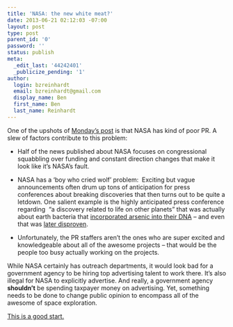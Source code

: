 ```yaml
---
title: 'NASA: the new white meat?'
date: 2013-06-21 02:12:03 -07:00
layout: post
type: post
parent_id: '0'
password: ''
status: publish
meta:
  _edit_last: '44242401'
  _publicize_pending: '1'
author:
  login: bzreinhardt
  email: bzreinhardt@gmail.com
  display_name: Ben
  first_name: Ben
  last_name: Reinhardt
---
```


<p>One of the upshots of <a title="An (over?) abundance of awesome" href="http://benjaminreinhardt.wordpress.com/2013/06/19/an-over-abundance-of-awesome/" target="_blank">Monday’s post</a> is that NASA has kind of poor PR. A slew of factors contribute to this problem:</p>
<ul>
<li>Half of the news published about NASA focuses on congressional squabbling over funding and constant direction changes that make it look like it’s NASA’s fault.</li>
</ul>
<ul>
<li>NASA has a ‘boy who cried wolf’ problem:  Exciting but vague announcements often drum up tons of anticipation for press conferences about breaking discoveries that then turns out to be quite a letdown. One salient example is the highly anticipated press conference regarding  “a discovery related to life on other planets” that was actually about earth bacteria that <a href="http://www.livescience.com/9046-microbe-eats-arsenic.html" target="_blank">incorporated arsenic into their DNA</a> – and even that was <a href="http://news.discovery.com/tech/biotechnology/bacteria-filters-arsenic-121004.htm" target="_blank">later disproven</a>.</li>
</ul>
<ul>
<li>Unfortunately, the PR staffers aren’t the ones who are super excited and knowledgeable about all of the awesome projects – that would be the people too busy actually working on the projects.</li>
</ul>
<p>While NASA certainly has outreach departments, it would look bad for a government agency to be hiring top advertising talent to work there. It’s also illegal for NASA to explicitly advertise. And really, a government agency <b>shouldn’t</b> be spending taxpayer money on advertising. Yet, something needs to be done to change public opinion to encompass all of the awesome of space exploration.</p>
<p><a href="http://www.indiegogo.com/projects/we-are-the-explorers-a-movie-trailer-for-our-space-program" target="_blank">This is a good start.</a></p>
